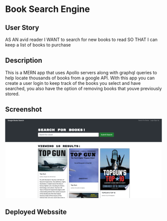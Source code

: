 #                                                   Book Search Engine 


## User Story
AS AN avid reader
I WANT to search for new books to read
SO THAT I can keep a list of books to purchase

## Description

This is a MERN app that uses Apollo servers along with graphql queries to help locate thousands of books from a google
API. With this app you can create a user login to keep track of the books you select and have searched, you also have the option of
removing books that youve previously stored.

## Screenshot

<img src= 'client/public/Screen Shot 2022-07-10 at 10.21.57 PM.png'>

## Deployed Webssite

<a href= ''>
